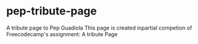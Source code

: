 # pep-tribute-page
A tribute page to Pep Guadiola 
This page is created inpartial competion of Freecodecamp's assignment: A tribute Page
